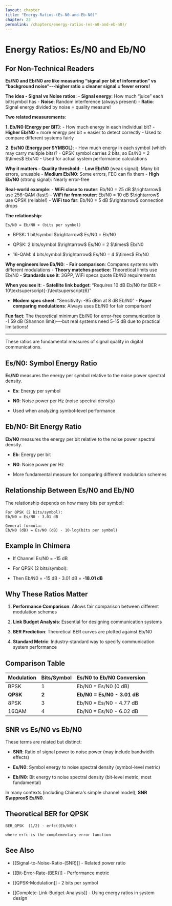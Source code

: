 ```yaml
---
layout: chapter
title: "Energy-Ratios-(Es-N0-and-Eb-N0)"
chapter: 23
permalink: /chapters/energy-ratios-(es-n0-and-eb-n0)/
---
```


# Energy Ratios: Es/N0 and Eb/N0

##  For Non-Technical Readers

**Es/N0 and Eb/N0 are like measuring “signal per bit of
information” vs “background noise”---higher ratio = cleaner
signal = fewer errors!**

**The idea - Signal vs Noise ratios**: - **Signal energy**:
How much “juice” each bit/symbol has - **Noise**: Random
interference (always present) - **Ratio**: Signal energy divided by
noise = quality measure!

**Two related measurements**:

**1. Eb/N0 (Energy per BIT)**: - How much energy in each individual
bit? - **Higher Eb/N0** = more energy per bit = easier to detect
correctly - Used to compare different systems fairly

**2. Es/N0 (Energy per SYMBOL)**: - How much energy in each symbol
(which may carry multiple bits)? - QPSK symbol carries 2 bits, so Es/N0
= 2 \$\times\$ Eb/N0 - Used for actual system performance
calculations

**Why it matters - Quality threshold**: - **Low Eb/N0** (weak
signal): Many bit errors, unusable - **Medium Eb/N0**: Some errors,
FEC can fix them - **High Eb/N0** (strong signal): Nearly
error-free

**Real-world example**: - **WiFi close to router**: Eb/N0 = 25
dB \$\rightarrow\$ use 256-QAM (fast!) - **WiFi far
from router**: Eb/N0 = 10 dB \$\rightarrow\$ use QPSK
(reliable!) - **WiFi too far**: Eb/N0 = 5 dB
\$\rightarrow\$ connection drops

**The relationship**:

    Es/N0 = Eb/N0 × (bits per symbol)

- BPSK: 1 bit/symbol \$\rightarrow\$ Es/N0 = Eb/N0

- QPSK: 2 bits/symbol \$\rightarrow\$ Es/N0 = 2
  \$\times\$ Eb/N0

- 16-QAM: 4 bits/symbol \$\rightarrow\$ Es/N0 = 4
  \$\times\$ Eb/N0

**Why engineers love Eb/N0**: - **Fair comparison**: Compares
systems with different modulations - **Theory matches practice**:
Theoretical limits use Eb/N0 - **Standards use it**: 3GPP, WiFi
specs quote Eb/N0 requirements

**When you see it**: - **Satellite link budget**: “Requires
10 dB Eb/N0 for BER \<
10\textsuperscript{-}\textsuperscript{6}”
- **Modem spec sheet**: “Sensitivity: -95 dBm at 8 dB Eb/N0” -
**Paper comparing modulations**: Always uses Eb/N0 for fair
comparison!

**Fun fact**: The theoretical minimum Eb/N0 for error-free
communication is -1.59 dB (Shannon limit)---but real systems need
5-15 dB due to practical limitations!

<div class="center">

------------------------------------------------------------------------

</div>

These ratios are fundamental measures of signal quality in digital
communications.

## Es/N0: Symbol Energy Ratio

**Es/N0** measures the energy per symbol relative to the noise
power spectral density.

- **Es**: Energy per symbol

- **N0**: Noise power per Hz (noise spectral density)

- Used when analyzing symbol-level performance

## Eb/N0: Bit Energy Ratio

**Eb/N0** measures the energy per bit relative to the noise power
spectral density.

- **Eb**: Energy per bit  

- **N0**: Noise power per Hz

- More fundamental measure for comparing different modulation schemes

## Relationship Between Es/N0 and Eb/N0

The relationship depends on how many bits per symbol:

    For QPSK (2 bits/symbol):
    Eb/N0 = Es/N0 - 3.01 dB

    General formula:
    Eb/N0 (dB) = Es/N0 (dB) - 10·log(bits per symbol)

## Example in Chimera

- If Channel Es/N0 = -15 dB

- For QPSK (2 bits/symbol):

- Then Eb/N0 = -15 dB - 3.01 dB = **-18.01 dB**

## Why These Ratios Matter

1.  **Performance Comparison**: Allows fair comparison between
    different modulation schemes

2.  **Link Budget Analysis**: Essential for designing communication
    systems

3.  **BER Prediction**: Theoretical BER curves are plotted against
    Eb/N0

4.  **Standard Metric**: Industry-standard way to specify
    communication system performance

## Comparison Table

| Modulation | Bits/Symbol | Es/N0 to Eb/N0 Conversion   |
|:-----------|:------------|:----------------------------|
| BPSK       | 1           | Eb/N0 = Es/N0 (0 dB)        |
| **QPSK**   | **2**       | **Eb/N0 = Es/N0 - 3.01 dB** |
| 8PSK       | 3           | Eb/N0 = Es/N0 - 4.77 dB     |
| 16QAM      | 4           | Eb/N0 = Es/N0 - 6.02 dB     |

## SNR vs Es/N0 vs Eb/N0

These terms are related but distinct:

- **SNR**: Ratio of signal power to noise power (may include
  bandwidth effects)

- **Es/N0**: Symbol energy to noise spectral density (symbol-level
  metric)

- **Eb/N0**: Bit energy to noise spectral density (bit-level
  metric, most fundamental)

In many contexts (including Chimera's simple channel
model), **SNR \$\approx\$ Es/N0**.

## Theoretical BER for QPSK

    BER_QPSK  (1/2) · erfc((Eb/N0))

    where erfc is the complementary error function

## See Also

- \[\[Signal-to-Noise-Ratio-(SNR)\]\] - Related power ratio

- \[\[Bit-Error-Rate-(BER)\]\] - Performance metric

- \[\[QPSK-Modulation\]\] - 2 bits per symbol

- \[\[Complete-Link-Budget-Analysis\]\] - Using energy ratios in
  system design
